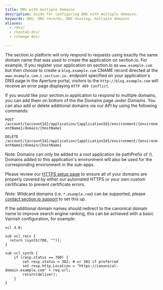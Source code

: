 ```yaml
---
title: DNS with multiple domains
description: Guide for configuring DNS with multiple domains.
keywords: DNS, DNS records, DNS hosting, multiple domains
aliases:
  - /dns/
  - /hosted-dns/
  - /change-dns/

---
```


The section.io platform  will only respond to requests using exactly the same domain name that was used to create the application on section.io. For example, if you register your application on section.io as `www.example.com` but then choose to create a `blog.example.com` CNAME record directed at the `www.example.com.c.section.io.` endpoint specified on your application's DNS page in the Aperture portal, visitors to the `http://blog.example.com` will receive an error page displaying `HTTP 409 Conflict`.

If you would like your section.io application to respond to multiple domains, you can add them on bottom of the the Domains page under *Domains*. You can also add or delete additional domains via our API by using the following commands:

`POST /account/{accountId}/application/{applicationId}/environment/{environmentName}/domain/{hostName}`

`DELETE /account/{accountId}/application/{applicationId}/environment/{environmentName}/domain/{hostName}`

Note: Domains can only be added to a root application (ie pathPrefix of /). Domains added to this application's environment will also be used for the corresponding environment in the sub-apps.

Please review our [HTTPS setup page](/docs/setup-https) to ensure all of your domains are properly covered by either our automated HTTPS or your own custom certificates to prevent certificate errors.

*Note*: Wildcard domains (i.e. `*.example.com`) can be supported, please [contact section.io support](https://support.section.io/) to set this up.

If the additional domain names should redirect to the canonical domain name to improve search engine ranking, this can be achieved with a basic Varnish configuration, for example:

    vcl 4.0;

    sub vcl_recv {
      return (synth(700, ""));
    }

    sub vcl_synth {
        if (resp.status == 700) {
            set resp.status = 302; # or 301 if preferred
            set resp.http.Location = "https://canonical-domain.example.com" + req.url;
            return(deliver);
        }
    }
